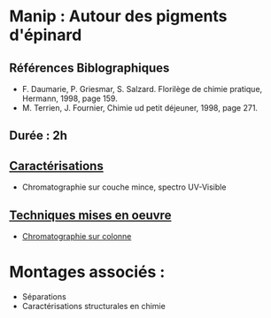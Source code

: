 # Manip : Autour des pigments d'épinard
## Références Biblographiques 
- F. Daumarie, P. Griesmar, S. Salzard. Florilège de chimie pratique, Hermann, 1998, page 159.
- M. Terrien, J. Fournier, Chimie ud petit déjeuner, 1998, page 271.
## Durée : 2h
## [Caractérisations](Caracterisations.md)
- Chromatographie sur couche mince, spectro UV-Visible
## [Techniques mises en oeuvre](techniques.md)
- [Chromatographie sur colonne](Chromatographiesurcolonne.md)
# Montages associés :
- Séparations
- Caractérisations structurales en chimie

